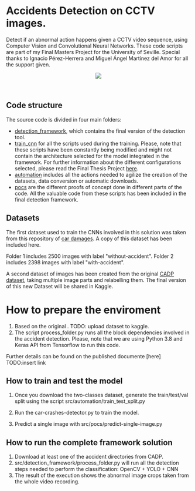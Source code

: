 # Accidents Detection on CCTV images. 

 Detect if an abnormal action happens given a CCTV video sequence, using Computer Vision and Convolutional Neural Networks. These code scripts are part of my Final Masters Project for the University of Seville. Special thanks to Ignacio Pérez-Herrera and Miguel Ángel Martínez del Amor for all the support given.  
<p align="center">
  <img src="https://github.com/jadvani/car-crashes-detector/blob/master/img/preview.png">
</p>

<br>

## Code structure

The source code is divided in four main folders:

* [detection_framework](https://github.com/jadvani/CCTV-crashes-detector/tree/master/src/detection_framework), which contains the final version of the detection tool. 
* [train_cnn](https://github.com/jadvani/CCTV-crashes-detector/tree/master/src/train_cnn) for all the scripts used during the training. Please, note that these scripts have been constantly being modified and might not contain the architecture selected for the model integrated in the framework. For further information about the different configurations selected, please read the Final Thesis Project [here]().
* [automation](https://github.com/jadvani/CCTV-crashes-detector/tree/master/src/automation) includes all the actions needed to agilize the creation of the datasets, data conversion or automatic downloads. 
* [pocs](https://github.com/jadvani/CCTV-crashes-detector/tree/master/src/pocs) are the different proofs of concept done in different parts of the code. All the valuable code from these scripts has been included in the final detection framework. 

## Datasets

The first dataset used to train the CNNs involved in this solution was taken from this repository of [car damages](https://github.com/mghatee/Accident-Images-Analysis-Dataset). A copy of this dataset has been included here. 

Folder 1 includes 2500 images with label "without-accident".
Folder 2 includes 2398 images with label "with-accident".

A second dataset of images has been created from the original [CADP dataset](https://ankitshah009.github.io/accident_forecasting_traffic_camera), taking multiple image parts and relabelling them. The final version of this new Dataset will be shared in Kaggle. 


# How to prepare the enviroment

1. Based on the original . TODO: upload dataset to kaggle. 
2. The script process_folder.py runs all the block dependencies involved in the accident detection. Please, note that we are using Python 3.8 and Keras API from Tensorflow to run this code. 

Further details can be found on the published documente [here] TODO:insert link

## How to train and test the model

1. Once you download the two-classes dataset, generate the train/test/val split using the script src/automation/train_test_split.py

2. Run the car-crashes-detector.py to train the model.

3. Predict a single image with src/pocs/predict-single-image.py


## How to run the complete framework solution

1. Download at least one of the accident directories from CADP. 
2. src/detection_framework/process_folder.py will run all the detection steps needed to perform the classification: OpenCV + YOLO + CNN
3. The result of the execution shows the abnormal image crops taken from the whole video recording. 
